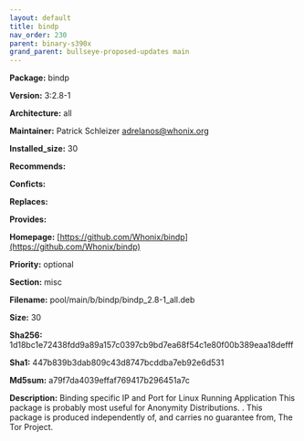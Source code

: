 ```yaml
---
layout: default
title: bindp
nav_order: 230
parent: binary-s390x
grand_parent: bullseye-proposed-updates main
---
```


**Package:** bindp

**Version:** 3:2.8-1

**Architecture:**  all

**Maintainer:**  Patrick Schleizer <adrelanos@whonix.org>

**Installed_size:**  30

**Recommends:**  

**Conficts:**  

**Replaces:**  

**Provides:**  

**Homepage:**  [https://github.com/Whonix/bindp](https://github.com/Whonix/bindp)

**Priority:**  optional

**Section:** misc

**Filename:**  pool/main/b/bindp/bindp_2.8-1_all.deb

**Size:**  30

**Sha256:**  1d18bc1e72438fdd9a89a157c0397cb9bd7ea68f54c1e80f00b389eaa18defff

**Sha1:**  447b839b3dab809c43d8747bcddba7eb92e6d531

**Md5sum:**  a79f7da4039effaf769417b296451a7c

**Description:** Binding specific IP and Port for Linux Running Application
 This package is probably most useful for Anonymity Distributions.
 .
 This package is produced independently of, and carries no guarantee from,
 The Tor Project.


